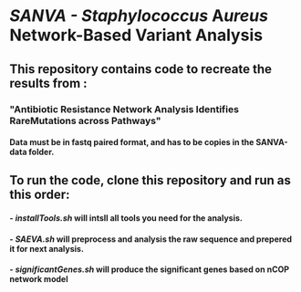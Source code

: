 # **SANVA - **S***taphylococcus* **A***ureus* **N**etwork-Based **V**ariant **A**nalysis 
##  This repository contains code to recreate the results from :
###  "Antibiotic Resistance Network Analysis Identifies RareMutations across Pathways"

#### Data must be in fastq paired format, and has to be copies in the SANVA-data folder.

## To run the code, clone this repository and run as this order:
 ####   - *installTools.sh* will intsll all tools you need for the analysis.
 ####   - *SAEVA.sh* will preprocess and analysis the raw sequence and prepered it for next analysis.
 ####   - *significantGenes.sh* will produce the significant genes based on nCOP network model

